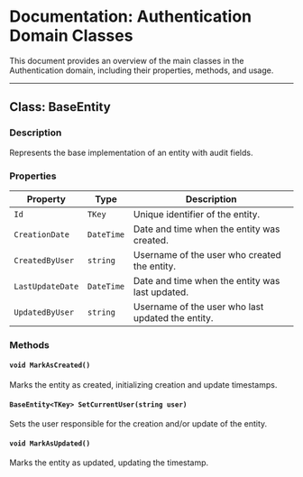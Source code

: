 # Documentation: Authentication Domain Classes

This document provides an overview of the main classes in the Authentication domain, including their properties, methods, and usage.

---

## **Class: BaseEntity<TKey>**

### **Description**
Represents the base implementation of an entity with audit fields.

### **Properties**

| Property          | Type        | Description                                               |
|-------------------|-------------|-----------------------------------------------------------|
| `Id`              | `TKey`     | Unique identifier of the entity.                         |
| `CreationDate`    | `DateTime`  | Date and time when the entity was created.               |
| `CreatedByUser`   | `string`    | Username of the user who created the entity.             |
| `LastUpdateDate`  | `DateTime`  | Date and time when the entity was last updated.          |
| `UpdatedByUser`   | `string`    | Username of the user who last updated the entity.        |

### **Methods**

#### `void MarkAsCreated()`
Marks the entity as created, initializing creation and update timestamps.

#### `BaseEntity<TKey> SetCurrentUser(string user)`
Sets the user responsible for the creation and/or update of the entity.

#### `void MarkAsUpdated()`
Marks the entity as updated, updating the timestamp.
